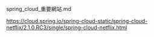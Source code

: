 spring_cloud_重要網站.md


https://cloud.spring.io/spring-cloud-static/spring-cloud-netflix/2.1.0.RC3/single/spring-cloud-netflix.html